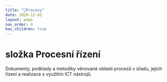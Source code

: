 ```yaml
---
title: "📁Procesy"
date: 2020-12-01
layout: page
nav_order: 4
has_children: true
---
```


# složka Procesní řízení

Dokumenty, podklady a metodiky věnované oblasti procesů v úřadu, jejich řízení a realizace s využitím ICT nástrojů.

